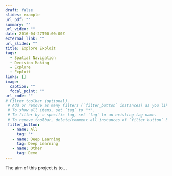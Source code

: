 ```yaml
---
draft: false
slides: example
url_pdf: ""
summary: ""
url_video: ""
date: 2016-04-27T00:00:00Z
external_link: ""
url_slides: ""
title: Explore Exploit
tags:
  - Spatial Navigation
  - Decision Making
  - Explore
  - Exploit
links: []
image:
  caption: ""
  focal_point: ""
url_code: ""
# Filter toolbar (optional).
 # Add or remove as many filters (`filter_button` instances) as you like.
 # To show all items, set `tag` to "*".
 # To filter by a specific tag, set `tag` to an existing tag name.
 # To remove toolbar, delete/comment all instances of `filter_button` below.
 filter_button:
   - name: All
     tag: '*'
   - name: Deep Learning
     tag: Deep Learning
   - name: Other
     tag: Demo
---
```

The aim of this project is to...
